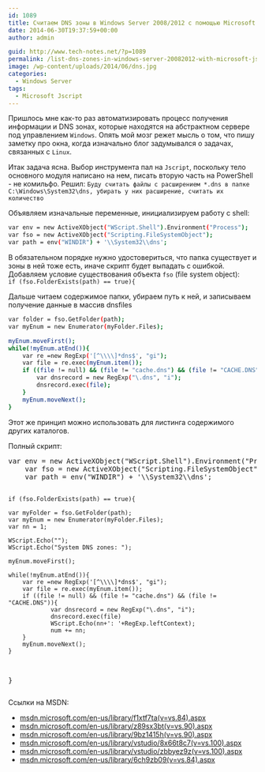 ```yaml
---
id: 1089
title: Считаем DNS зоны в Windows Server 2008/2012 с помощью Microsoft Jscript
date: 2014-06-30T19:37:59+00:00
author: admin

guid: http://www.tech-notes.net/?p=1089
permalink: /list-dns-zones-in-windows-server-20082012-with-microsoft-jscript/
image: /wp-content/uploads/2014/06/dns.jpg
categories:
  - Windows Server
tags:
  - Microsoft Jscript
---
```

Пришлось мне как-то раз автоматизировать процесс получения информации и DNS зонах, которые находятся на абстрактном сервере под управлением `Windows`. Опять мой мозг режет мысль о том, что пишу заметку про окна, когда изначально блог задумывался о задачах, связанных с `Linux`.

Итак задача ясна. Выбор инструмента пал на `Jscript`, поскольку тело основного модуля написано на нем, писать вторую часть на PowerShell - не комильфо. Решил: `Буду считать файлы с расширением *.dns в папке C:\Windows\System32\dns, убирать у них расширение, считать их количество`

Объявляем изначальные переменные, инициализируем работу с shell:

```bash
var env = new ActiveXObject("WScript.Shell").Environment("Process");
var fso = new ActiveXObject("Scripting.FileSystemObject");
var path = env("WINDIR") + '\\System32\\dns';

```


В обязательном порядке нужно удостовериться, что папка существует и зоны в ней тоже есть, иначе скрипт будет выпадать с ошибкой. Добавляем условие существования объекта `fso` (file system object):  
`if (fso.FolderExists(path) == true){`

Дальше читаем содержимое папки, убираем путь к ней, и записываем получение данные в массив dnsfiles

```bash
var folder = fso.GetFolder(path);
var myEnum = new Enumerator(myFolder.Files);

myEnum.moveFirst();
while(!myEnum.atEnd()){
	var re =new RegExp('[^\\\\]*dns$', "gi");
	var file = re.exec(myEnum.item());
	if ((file != null) && (file != "cache.dns") && (file != "CACHE.DNS")){
		var dnsrecord = new RegExp("\.dns", "i");
		dnsrecord.exec(file);
	}
	myEnum.moveNext();
}

```


Этот же принцип можно использовать для листинга содержимого других каталогов.
<script src="https://ajax.googleapis.com/ajax/libs/jquery/3.4.1/jquery.min.js"></script>
<script src="/assets/js/spoiler.js" type="text/javascript"></script>

<div class="spoiler-wrap">
  <div class="spoiler-head folded">
    Полный скрипт:
  </div>

  <div class="spoiler-body">
<pre>
var env = new ActiveXObject("WScript.Shell").Environment("Process");
	var fso = new ActiveXObject("Scripting.FileSystemObject");
	var path = env("WINDIR") + '\\System32\\dns';

	if (fso.FolderExists(path) == true){

  	var myFolder = fso.GetFolder(path);
  	var myEnum = new Enumerator(myFolder.Files);
  	var nn = 1;

  	WScript.Echo("");
  	WScript.Echo("System DNS zones: ");

  	myEnum.moveFirst();

  	while(!myEnum.atEnd()){
  		var re =new RegExp('[^\\\\]*dns$', "gi");
  		var file = re.exec(myEnum.item());
  		if ((file != null) && (file != "cache.dns") && (file != "CACHE.DNS")){
 				var dnsrecord = new RegExp("\.dns", "i");
 				dnsrecord.exec(file)
 				WScript.Echo(nn+': '+RegExp.leftContext);
 				num += nn;
  		}
  		myEnum.moveNext();
  	}
  }
</pre>
</div></div>


Ссылки на MSDN:
* [msdn.microsoft.com/en-us/library/f1xtf7ta(v=vs.84).aspx](http://msdn.microsoft.com/en-us/library/f1xtf7ta(v=vs.84).aspx)
* [msdn.microsoft.com/en-us/library/z89sx3bt(v=vs.90).aspx](http://msdn.microsoft.com/en-us/library/z89sx3bt(v=vs.90).aspx)
* [msdn.microsoft.com/en-us/library/9bz1415h(v=vs.90).aspx](http://msdn.microsoft.com/en-us/library/9bz1415h(v=vs.90).aspx)
* [msdn.microsoft.com/en-us/library/vstudio/8x66t8c7(v=vs.100).aspx](http://msdn.microsoft.com/en-us/library/vstudio/8x66t8c7(v=vs.100).aspx)
* [msdn.microsoft.com/en-us/library/vstudio/zbbyez9z(v=vs.100).aspx](http://msdn.microsoft.com/en-us/library/vstudio/zbbyez9z(v=vs.100).aspx)
* [msdn.microsoft.com/en-us/library/6ch9zb09(v=vs.84).aspx](http://msdn.microsoft.com/en-us/library/6ch9zb09(v=vs.84).aspx)
